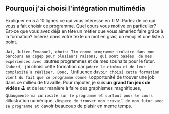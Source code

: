 
## Pourquoi j'ai choisi l'intégration multimédia
Expliquer en 5 à 10 lignes ce qui vous intéresse en TIM. Parlez de ce qui vous a fait choisir ce programme. Quel cours vous motive en particulier? Est-ce que vous avez déjà en tête un métier que vous aimeriez faire grâce à la formation? Insérez dans votre texte un mot en gras, un emoji et une liste à point. 

J`ai, Julien-Emmanuel, choisi Tim comme programme scolaire dans mon parcours au cégep pour plusieurs raisons, qui sont basées 
de mes expériences avec d`autres programmes et de mes souhaits pour le futur. D`abord, j`ai choisi cette formation car j`adore le cinéma
et de leur complexité à réaliser. Donc, l`influence d`avoir choisi cette formation vient du fait que ce programme donne l`opportunité de trouver une job dans ce millieu de travaille. Pour rajouter, je suis **un grand fan ­­­­jeux de vidéos** 🕹️ et de leur manière à faire des graphismes magnifiques, qu`augmente ma curiosité sur le programme et surtout pour le cours d`illustration numérique. J`èspere de trouver mon travail de mon futur avec se programme et d`avoir beaucoup de plaisir en meme temps.  
